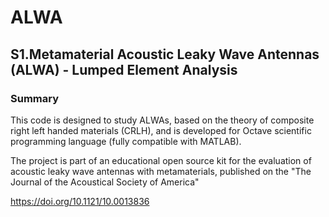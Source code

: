 # ALWA

## S1.Metamaterial Acoustic Leaky Wave Antennas (ALWA) - Lumped Element Analysis

### Summary



This code is designed to study ALWAs, based on the theory of composite right left handed materials (CRLH), and is developed for Octave scientific programming language (fully compatible with MATLAB).

The project is part of an educational open source kit for the evaluation of acoustic leaky wave antennas with metamaterials, published on the "The Journal of the Acoustical Society of America"

https://doi.org/10.1121/10.0013836
